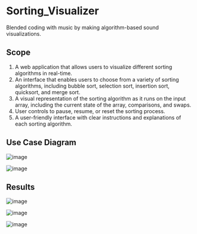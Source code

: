 # Sorting_Visualizer
 Blended coding with music by making algorithm-based sound visualizations.
 
## Scope
 1. A web application that allows users to visualize different sorting algorithms in real-time. 
 2. An interface that enables users to choose from a variety of sorting algorithms, including bubble sort, selection sort, insertion sort, quicksort, and merge sort. 
 3. A visual representation of the sorting algorithm as it runs on the input array, including the current state of the array, comparisons, and swaps. 
 4. User controls to pause, resume, or reset the sorting process. 
 5. A user-friendly interface with clear instructions and explanations of each sorting algorithm.

## Use Case Diagram
![image](https://github.com/user-attachments/assets/3ed35a81-2045-4f4f-aeaf-2db985719953)

![image](https://github.com/user-attachments/assets/e5baf169-c8ed-4829-be35-a6c9c7ecab5e)

## Results
![image](https://github.com/user-attachments/assets/825e18be-6b3a-413d-93b1-420d01a9fe51)

![image](https://github.com/user-attachments/assets/b149de49-1448-49f2-9d80-179c9bfe3eba)

![image](https://github.com/user-attachments/assets/b4b3653c-91f0-499d-92dc-9f80bc4edbe9)


